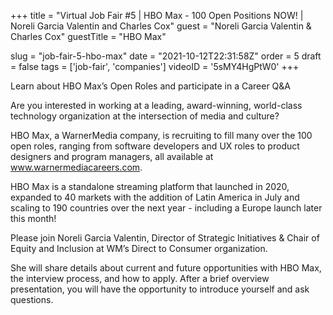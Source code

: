 +++
title = "Virtual Job Fair #5 | HBO Max - 100 Open Positions NOW! | Noreli Garcia Valentin and Charles Cox"
guest = "Noreli Garcia Valentin & Charles Cox"
guestTitle = "HBO Max"

slug = "job-fair-5-hbo-max"
date = "2021-10-12T22:31:58Z"
order = 5
draft = false
tags = ['job-fair', 'companies']
videoID = '5sMY4HgPtW0'
+++

Learn about HBO Max’s Open Roles and participate in a Career Q&A

Are you interested in working at a leading, award-winning, world-class technology organization at the intersection of media and culture?

HBO Max, a WarnerMedia company, is recruiting to fill many over the 100 open roles, ranging from software developers and UX roles to product designers and program managers, all available at www.warnermediacareers.com.

HBO Max is a standalone streaming platform that launched in 2020, expanded to 40 markets with the addition of Latin America in July and scaling to 190 countries over the next year - including a Europe launch later this month!

Please join Noreli Garcia Valentin, Director of Strategic Initiatives & Chair of Equity and Inclusion at WM’s Direct to Consumer organization.

She will share details about current and future opportunities with HBO Max, the interview process, and how to apply.  After a brief overview presentation, you will have the opportunity to introduce yourself and ask questions.
